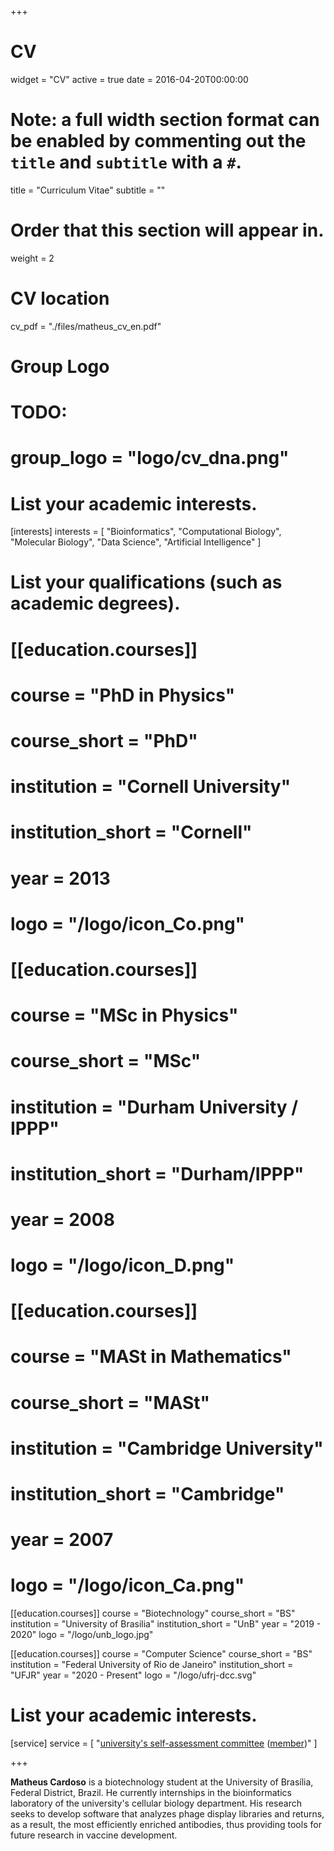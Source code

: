 +++
# CV
widget = "CV"
active = true
date = 2016-04-20T00:00:00

# Note: a full width section format can be enabled by commenting out the `title` and `subtitle` with a `#`.
title = "Curriculum Vitae"
subtitle = ""

# Order that this section will appear in.
weight = 2

# CV location
cv_pdf = "./files/matheus_cv_en.pdf"

# Group Logo
# TODO:
# group_logo = "logo/cv_dna.png"


# List your academic interests.
[interests]
  interests = [
    "Bioinformatics",
    "Computational Biology",
    "Molecular Biology",
    "Data Science",
    "Artificial Intelligence"
  ]

# List your qualifications (such as academic degrees).
# [[education.courses]]
#   course = "PhD in Physics"
#   course_short = "PhD"
#   institution = "Cornell University"
#   institution_short = "Cornell"
#   year = 2013
#   logo = "/logo/icon_Co.png"

# [[education.courses]]
#   course = "MSc in Physics"
#   course_short = "MSc"
#   institution = "Durham University / IPPP"
#   institution_short = "Durham/IPPP"
#   year = 2008
#   logo = "/logo/icon_D.png"

# [[education.courses]]
#   course = "MASt in Mathematics"
#   course_short = "MASt"
#   institution = "Cambridge University"
#   institution_short = "Cambridge"
#   year = 2007
#   logo = "/logo/icon_Ca.png"

[[education.courses]]
  course = "Biotechnology"
  course_short = "BS"
  institution = "University of Brasilia"
  institution_short = "UnB"
  year = "2019 - 2020"
  logo = "/logo/unb_logo.jpg"

[[education.courses]]
  course = "Computer Science"
  course_short = "BS"
  institution = "Federal University of Rio de Janeiro"
  institution_short = "UFJR"
  year = "2020 - Present"
  logo = "/logo/ufrj-dcc.svg"


# List your academic interests.
[service]
  service = [
    "[university's self-assessment committee](http://www.cpa.unb.br/index.php?option=com_content&view=article&id=431&Itemid=301) ([member](http://www.cpa.unb.br/index.php?option=com_content&view=article&id=432&Itemid=254))"
  ]

+++

**Matheus Cardoso** is a biotechnology student at the University of Brasília, Federal District, Brazil. He currently internships in the bioinformatics laboratory of the university's cellular biology department. His research seeks to develop software that analyzes phage display libraries and returns, as a result, the most efficiently enriched antibodies, thus providing tools for future research in vaccine development.

<!-- * UCI Chancellor's Advance Postdoctoral Fellow, 2014 - 2015
* Paul & Daisy Soros Fellowship, 2010 - 2012
* NSF Graduate Research Fellow, 2006 - 2011
* Marshall Scholarship, 2006 - 2008 -->
